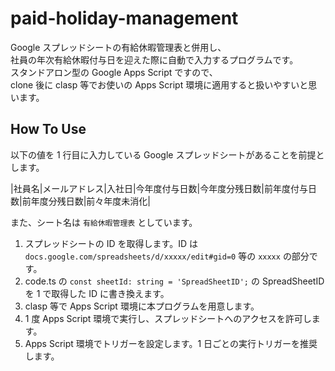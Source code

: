# paid-holiday-management

Google スプレッドシートの有給休暇管理表と併用し、  
社員の年次有給休暇付与日を迎えた際に自動で入力するプログラムです。  
スタンドアロン型の Google Apps Script ですので、  
clone 後に clasp 等でお使いの Apps Script 環境に適用すると扱いやすいと思います。

## How To Use

以下の値を 1 行目に入力している Google スプレッドシートがあることを前提とします。

|社員名|メールアドレス|入社日|今年度付与日数|今年度分残日数|前年度付与日数|前年度分残日数|前々年度未消化|

また、シート名は `有給休暇管理表` としています。

1. スプレッドシートの ID を取得します。ID は `docs.google.com/spreadsheets/d/xxxxx/edit#gid=0` 等の `xxxxx` の部分です。
2. code.ts の `const sheetId: string = 'SpreadSheetID';` の SpreadSheetID を 1 で取得した ID に書き換えます。
3. clasp 等で Apps Script 環境に本プログラムを用意します。
4. 1 度 Apps Script 環境で実行し、スプレッドシートへのアクセスを許可します。
5. Apps Script 環境でトリガーを設定します。1 日ごとの実行トリガーを推奨します。
